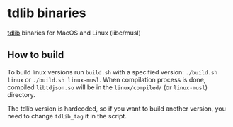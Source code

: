# tdlib binaries

[tdlib](https://github.com/tdlib/td) binaries for MacOS and Linux (libc/musl)

## How to build

To build linux versions run `build.sh` with a specified version: `./build.sh linux` or `./build.sh linux-musl`.
When compilation process is done, compiled `libtdjson.so` will be in the `linux/compiled/` (or `linux-musl`) directory.

The tdlib version is hardcoded, so if you want to build another version, you need to change `tdlib_tag` it in the script.
